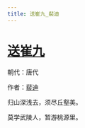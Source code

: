 ```yaml
---
title: 送崔九_裴迪
---
```


# [送崔九](http://so.gushiwen.org/view_5834.aspx)

朝代：唐代

作者：[裴迪](http://so.gushiwen.org/author_302.aspx)

归山深浅去，须尽丘壑美。

莫学武陵人，暂游桃源里。